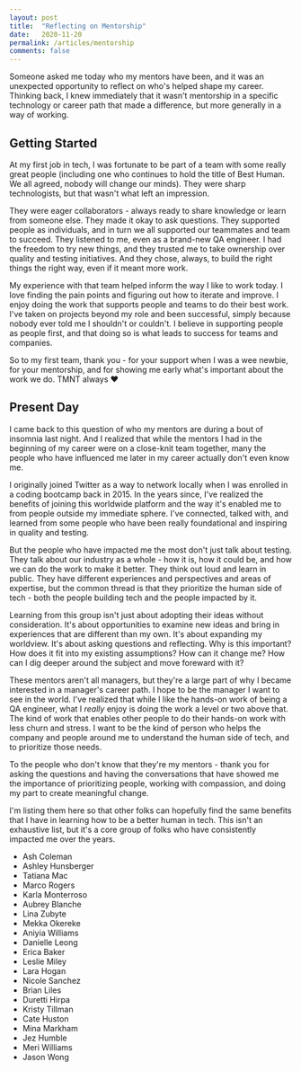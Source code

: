 ```yaml
---
layout: post
title:  "Reflecting on Mentorship"
date:   2020-11-20
permalink: /articles/mentorship
comments: false
---
```


Someone asked me today who my mentors have been, and it was an unexpected opportunity to reflect on who's helped shape my career. Thinking back, I knew immediately that it wasn't mentorship in a specific technology or career path that made a difference, but more generally in a way of working.

## Getting Started

At my first job in tech, I was fortunate to be part of a team with some really great people (including one who continues to hold the title of Best Human. We all agreed, nobody will change our minds). They were sharp technologists, but that wasn't what left an impression.

They were eager collaborators - always ready to share knowledge or learn from someone else. They made it okay to ask questions. They supported people as individuals, and in turn we all supported our teammates and team to succeed. They listened to me, even as a brand-new QA engineer. I had the freedom to try new things, and they trusted me to take ownership over quality and testing initiatives. And they chose, always, to build the right things the right way, even if it meant more work.

My experience with that team helped inform the way I like to work today. I love finding the pain points and figuring out how to iterate and improve. I enjoy doing the work that supports people and teams to do their best work. I've taken on projects beyond my role and been successful, simply because nobody ever told me I shouldn't or couldn't. I believe in supporting people as people first, and that doing so is what leads to success for teams and companies.

So to my first team, thank you - for your support when I was a wee newbie, for your mentorship, and for showing me early what's important about the work we do. TMNT always ❤️

## Present Day

I came back to this question of who my mentors are during a bout of insomnia last night. And I realized that while the mentors I had in the beginning of my career were on a close-knit team together, many the people who have influenced me later in my career actually don't even know me.

I originally joined Twitter as a way to network locally when I was enrolled in a coding bootcamp back in 2015. In the years since, I've realized the benefits of joining this worldwide platform and the way it's enabled me to from people outside my immediate sphere. I've connected, talked with, and learned from some people who have been really foundational and inspiring in quality and testing.

But the people who have impacted me the most don't just talk about testing. They talk about our industry as a whole - how it is, how it could be, and how we can do the work to make it better. They think out loud and learn in public. They have different experiences and perspectives and areas of expertise, but the common thread is that they prioritize the human side of tech - both the people building tech and the people impacted by it. 

Learning from this group isn't just about adopting their ideas without consideration. It's about opportunities to examine new ideas and bring in experiences that are different than my own. It's about expanding my worldview. It's about asking questions and reflecting. Why is this important? How does it fit into my existing assumptions? How can it change me? How can I dig deeper around the subject and move foreward with it?

These mentors aren't all managers, but they're a large part of why I became interested in a manager's career path. I hope to be the manager I want to see in the world. I've realized that while I like the hands-on work of being a QA engineer, what I _really_ enjoy is doing the work a level or two above that. The kind of work that enables other people to do their hands-on work with less churn and stress. I want to be the kind of person who helps the company and people around me to understand the human side of tech, and to prioritize those needs. 

To the people who don't know that they're my mentors - thank you for asking the questions and having the conversations that have showed me the importance of prioritizing people, working with compassion, and doing my part to create meaningful change.

I'm listing them here so that other folks can hopefully find the same benefits that I have in learning how to be a better human in tech. This isn't an exhaustive list, but it's a core group of folks who have consistently impacted me over the years.

- Ash Coleman
- Ashley Hunsberger
- Tatiana Mac
- Marco Rogers
- Karla Monterroso
- Aubrey Blanche
- Lina Zubyte
- Mekka Okereke
- Aniyia Williams
- Danielle Leong
- Erica Baker
- Leslie Miley
- Lara Hogan
- Nicole Sanchez
- Brian Liles
- Duretti Hirpa
- Kristy Tillman
- Cate Huston
- Mina Markham
- Jez Humble
- Meri Williams
- Jason Wong
